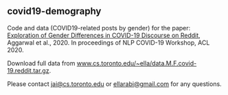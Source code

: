 ## covid19-demography

Code and data (COVID19-related posts by gender) for the paper:
[Exploration of Gender Differences in COVID-19 Discourse on Reddit](https://arxiv.org/abs/2008.05713), Aggarwal et al., 2020. In proceedings of NLP COVID-19 Workshop, ACL 2020.

Download full data from www.cs.toronto.edu/~ella/data.M.F.covid-19.reddit.tar.gz.

Please contact jai@cs.toronto.edu or ellarabi@gmail.com for any questions.
